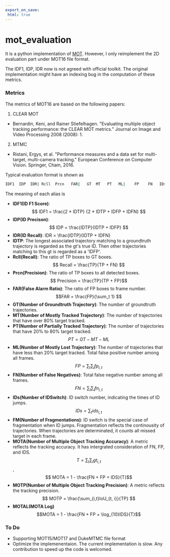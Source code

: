 ```yaml
---
export_on_save:
 html: true
---
```


# mot_evaluation
It is a python implementation of [MOT](https://motchallenge.net/). However, I only reimplement the 2D evaluation part under MOT16 file format.

The IDF1, IDP, IDR now is not agreed with official toolkit. The original implementation might have an indexing bug in the computation of these metrics. 

### Metrics
The metrics of MOT16 are based on the following papers:

1. CLEAR MOT
- Bernardin, Keni, and Rainer Stiefelhagen. "Evaluating multiple object tracking performance: the CLEAR MOT metrics." Journal on Image and Video Processing 2008 (2008): 1.
2. MTMC
- Ristani, Ergys, et al. "Performance measures and a data set for multi-target, multi-camera tracking." European Conference on Computer Vision. Springer, Cham, 2016.

Typical evaluation format is shown as
```bash
IDF1  IDP  IDR| Rcll  Prcn   FAR|   GT  MT   PT   ML|    FP    FN   IDs    FM|  MOTA  MOTP MOTAL
```
The meaning of each alias is 
- **IDF1(ID F1 Score)**: 
    $$ IDF1 = \frac{2 * IDTP} {2 * IDTP + IDFP + IDFN} $$
- **IDP(ID Precison)**: 
    $$ IDP = \frac{IDTP}{IDTP + IDFP} $$
- **IDR(ID Recall)**: 
    IDR = \frac{IDTP}{IDTP + IDFN}
- **IDTP**: 
    The longest associated trajectory matching to a groundtruth trajectory is regarded as the gt's true ID.
    Then other trajectories matching to this gt is regarded as a 'IDFP'.
- **Rcll(Recall)**: 
    The ratio of TP boxes to GT boxes.
     $$ Recall = \frac{TP}{TP + FN} $$
- **Prcn(Precision)**: 
    The ratio of TP boxes to all detected boxes.
     $$ Precision = \frac{TP}{TP + FP}$$
- **FAR(False Alarm Ratio)**: 
    The ratio of FP boxes to frame number.
     $$FAR = \frac{FP}{\sum_t 1} $$
- **GT(Number of Groundtruth Trajectory)**: 
    The number of groundtruth trajectories.
- **MT(Number of Mostly Tracked Trajectory)**: 
    The number of trajectories that have over 80% target tracked. 
- **PT(Number of Partially Tracked Trajectory)**: 
    The number of trajectories that have 20% to 80% target tracked.
     $$ PT = GT - MT - ML $$
- **ML(Number of Mostly Lost Trajectory)**: 
    The number of trajectories that have less than 20% target tracked.
    Total false positive number among all frames.
     $$ FP = \sum_t \sum_i {fp}_{i, t} $$
- **FN(Number of False Negatives)**: 
    Total false negative number among all frames.
     $$ FN = \sum_t \sum_i fn_{i, t} $$
- **IDs(Number of IDSwitch)**:
    ID switch number, indicating the times of ID jumps.
     $$ IDs = \sum_t ids_{i, t}$$ 
- **FM(Number of Fragmentations)**:
    ID switch is the special case of fragmentation when ID jumps.
     Fragmentation reflects the continousity of trajectories.
     When trajectories are determinated, it counts all missed target in each frame.
- **MOTA(Number of Multiple Object Tracking Accuracy)**:
    A metric reflects the tracking accuracy. It has intergrated consideration of FN, FP, and IDS.
     $$ T = \sum_t \sum_i gt_{i,t} $$, $$ MOTA = 1 - \frac{FN + FP + IDS}{T}$$
- **MOTP(Number of Multiple Object Tracking Precision)**:
     A metric reflects the tracking precision.
      $$ MOTP =  \frac{\sum_{i,t}IoU_{t, i}}{TP} $$
- **MOTAL(MOTA Log)**
    $$MOTA = 1 - \frac{FN + FP + \log_{10}IDS}{T}$$


### To Do
- Supporting MOT15/MOT17 and DukeMTMC file format 
- Optimize the implemenentaion. The current implementation is slow. Any contribution to speed up the code is welcomed.
